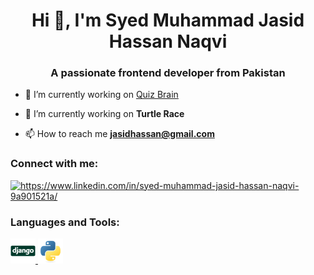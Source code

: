 <h1 align="center">Hi 👋, I'm Syed Muhammad Jasid Hassan Naqvi</h1>
<h3 align="center">A passionate frontend developer from Pakistan</h3>

- 🔭 I’m currently working on [Quiz Brain](https://github.com/Jasid72/Quiz-Brain)

- 👯 I’m currently working on **Turtle Race**

- 📫 How to reach me **jasidhassan@gmail.com**

<h3 align="left">Connect with me:</h3>
<p align="left">
<a href="https://linkedin.com/in/https://www.linkedin.com/in/syed-muhammad-jasid-hassan-naqvi-9a901521a/" target="blank"><img align="center" src="https://raw.githubusercontent.com/rahuldkjain/github-profile-readme-generator/master/src/images/icons/Social/linked-in-alt.svg" alt="https://www.linkedin.com/in/syed-muhammad-jasid-hassan-naqvi-9a901521a/" height="30" width="40" /></a>
</p>

<h3 align="left">Languages and Tools:</h3>
<p align="left"> <a href="https://www.djangoproject.com/" target="_blank" rel="noreferrer"> <img src="https://raw.githubusercontent.com/devicons/devicon/master/icons/django/django-original.svg" alt="django" width="40" height="40"/> </a> <a href="https://www.python.org" target="_blank" rel="noreferrer"> <img src="https://raw.githubusercontent.com/devicons/devicon/master/icons/python/python-original.svg" alt="python" width="40" height="40"/> </a> </p>

